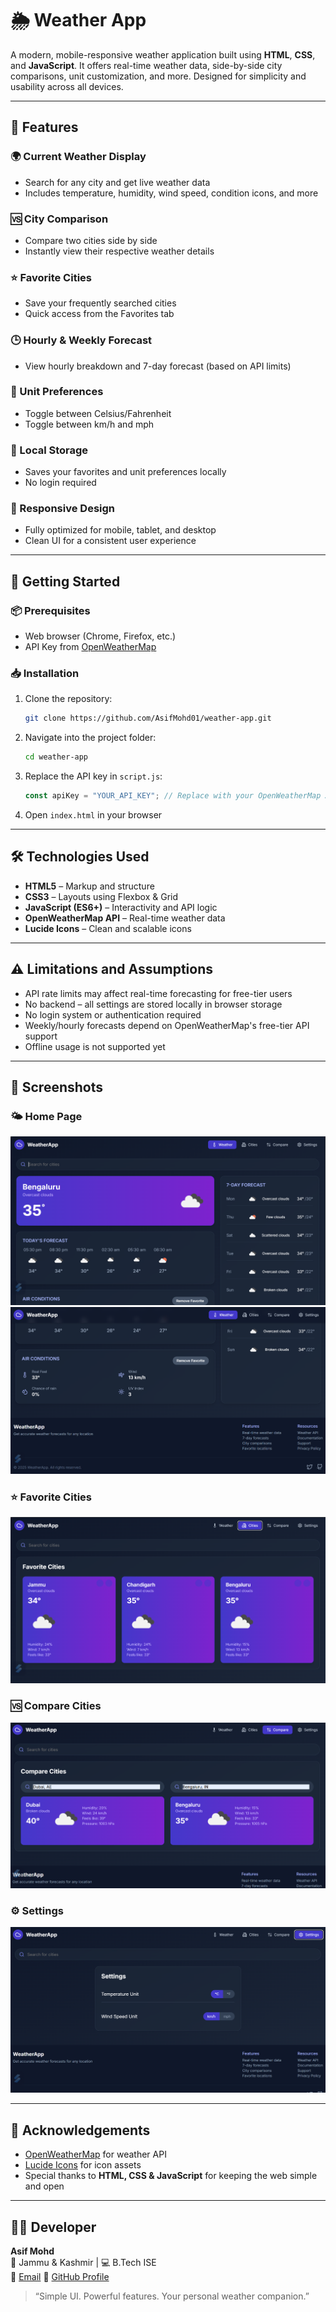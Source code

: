 # 🌦️ Weather App

A modern, mobile-responsive weather application built using **HTML**, **CSS**, and **JavaScript**. It offers real-time weather data, side-by-side city comparisons, unit customization, and more. Designed for simplicity and usability across all devices.

---

## 🌟 Features

### 🌍 Current Weather Display  
- Search for any city and get live weather data  
- Includes temperature, humidity, wind speed, condition icons, and more

### 🆚 City Comparison  
- Compare two cities side by side  
- Instantly view their respective weather details  

### ⭐ Favorite Cities  
- Save your frequently searched cities  
- Quick access from the Favorites tab

### 🕒 Hourly & Weekly Forecast  
- View hourly breakdown and 7-day forecast (based on API limits)  

### 📏 Unit Preferences  
- Toggle between Celsius/Fahrenheit  
- Toggle between km/h and mph

### 💾 Local Storage  
- Saves your favorites and unit preferences locally  
- No login required

### 📱 Responsive Design  
- Fully optimized for mobile, tablet, and desktop  
- Clean UI for a consistent user experience

---

## 🚀 Getting Started

### 📦 Prerequisites
- Web browser (Chrome, Firefox, etc.)
- API Key from [OpenWeatherMap](https://openweathermap.org/api)

### 📥 Installation

1. Clone the repository:
   ```bash
   git clone https://github.com/AsifMohd01/weather-app.git
   ```

2. Navigate into the project folder:
   ```bash
   cd weather-app
   ```

3. Replace the API key in `script.js`:
   ```js
   const apiKey = "YOUR_API_KEY"; // Replace with your OpenWeatherMap API key
   ```

4. Open `index.html` in your browser

---

## 🛠️ Technologies Used

* **HTML5** – Markup and structure  
* **CSS3** – Layouts using Flexbox & Grid  
* **JavaScript (ES6+)** – Interactivity and API logic  
* **OpenWeatherMap API** – Real-time weather data  
* **Lucide Icons** – Clean and scalable icons  

---

## ⚠️ Limitations and Assumptions

* API rate limits may affect real-time forecasting for free-tier users  
* No backend – all settings are stored locally in browser storage  
* No login system or authentication required  
* Weekly/hourly forecasts depend on OpenWeatherMap's free-tier API support  
* Offline usage is not supported yet  

---

## 📸 Screenshots

> 

### 🌤️ Home Page  
![Home Page](screenshots/weather.png)  
![Weather Details](screenshots/weather-details.png)  

### ⭐ Favorite Cities  
![Favorites](screenshots/Favorite-cities.png)  

### 🆚 Compare Cities  
![Compare Page](screenshots/compare-cities.png)  

### ⚙️ Settings  
![Settings Page](screenshots/settings.png)  

---

## 🙏 Acknowledgements

* [OpenWeatherMap](https://openweathermap.org/) for weather API  
* [Lucide Icons](https://lucide.dev/) for icon assets  
* Special thanks to **HTML, CSS & JavaScript** for keeping the web simple and open  

---

## 👨‍💻 Developer

**Asif Mohd**  
📍 Jammu & Kashmir | 💻 B.Tech ISE  
🔗 [Email](asif.mohd@campusuvce.in)
🔗 [GitHub Profile](https://github.com/AsifMohd01)

> “Simple UI. Powerful features. Your personal weather companion.”

